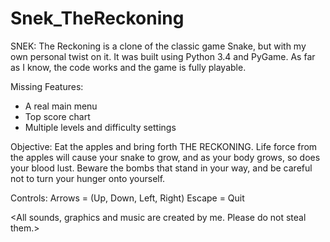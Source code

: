# Snek_TheReckoning
SNEK: The Reckoning is a clone of the classic game Snake, but with my own personal twist on it. It was built using Python 3.4 and PyGame. As far as I know, the code works and the game is fully playable.

Missing Features:
- A real main menu
- Top score chart
- Multiple levels and difficulty settings

Objective:
Eat the apples and bring forth THE RECKONING. Life force from the apples will cause your snake to grow, and as your body grows, so does your blood lust. Beware the bombs that stand in your way, and be careful not to turn your hunger onto yourself.

Controls:
Arrows = (Up, Down, Left, Right)
Escape = Quit

<All sounds, graphics and music are created by me. Please do not steal them.>

